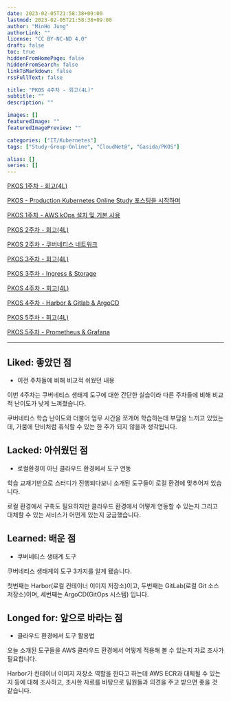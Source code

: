 ```yaml
---
date: 2023-02-05T21:58:38+09:00
lastmod: 2023-02-05T21:58:38+09:00
author: "MinHo Jung"
authorLink: ""
license: "CC BY-NC-ND 4.0"
draft: false
toc: true
hiddenFromHomePage: false
hiddenFromSearch: false
linkToMarkdown: false
rssFullText: false

title: "PKOS 4주차 - 회고(4L)"
subtitle: ""
description: ""

images: []
featuredImage: ""
featuredImagePreview: ""

categories: ["IT/Kubernetes"]
tags: ["Study-Group-Online", "CloudNet@", "Gasida/PKOS"]

alias: []
series: []
---
```


[PKOS 1주차 - 회고(4L)](../pkos_w1_4l)

[PKOS - Production Kubernetes Online Study 포스팅을 시작하며](../pkos_intro)

[PKOS 1주차 - AWS kOps 설치 및 기본 사용](../pkos_w1_hands-on)

[PKOS 2주차 - 회고(4L)](../pkos_w2_4l)

[PKOS 2주차 - 쿠버네티스 네트워크](../pkos_w2_hands-on)

[PKOS 3주차 - 회고(4L)](../pkos_w3_4l)

[PKOS 3주차 - Ingress & Storage](../pkos_w3_hands-on)

[PKOS 4주차 - 회고(4L)](../pkos_w4_4l)

[PKOS 4주차 - Harbor & Gitlab & ArgoCD](../pkos_w4_hands-on)

[PKOS 5주차 - 회고(4L)](../pkos_w5_4l)

[PKOS 5주차 - Prometheus & Grafana](../pkos_w5_hands-on)

---

## Liked: 좋았던 점
- 이전 주차들에 비해 비교적 쉬웠던 내용

이번 4주차는 쿠버네티스 생태계 도구에 대한 간단한 실습이라 다른 주차들에 비해 비교적 난이도가 낮게 느껴졌습니다.

쿠버네티스 학습 난이도와 더불어 업무 시간을 쪼개어 학습하는데 부담을 느끼고 있었는데, 가뭄에 단비처럼 휴식할 수 있는 한 주가 되지 않을까 생각됩니다.




## Lacked: 아쉬웠던 점
- 로컬환경이 아닌 클라우드 환경에서 도구 연동

학습 교재기반으로 스터디가 진행되다보니 소개된 도구들이 로컬 환경에 맞추어져 있습니다.

로컬 환경에서 구축도 필요하지만 클라우드 환경에서 어떻게 연동할 수 있는지 그리고 대체할 수 있는 서비스가 어떤게 있는지 궁금했습니다.




## Learned: 배운 점
- 쿠버네티스 생태계 도구

쿠버네티스 생태계의 도구 3가지를 알게 됐습니다. 

첫번째는 Harbor(로컬 컨테이너 이미지 저장소)이고, 두번째는 GitLab(로컬 Git 소스 저장소)이며, 세번째는 ArgoCD(GitOps 시스템) 입니다.



## Longed for: 앞으로 바라는 점

- 클라우드 환경에서 도구 활용법

오늘 소개된 도구들을 AWS 클라우드 환경에서 어떻게 적용해 볼 수 있는지 자료 조사가 필요합니다.

Harbor가 컨테이너 이미지 저장소 역할을 한다고 하는데 AWS ECR과 대체될 수 있는지 등에 대해 조사하고, 조사한 자료를 바탕으로 팀원들과 의견을 주고 받으면 좋을 것 같습니다.

